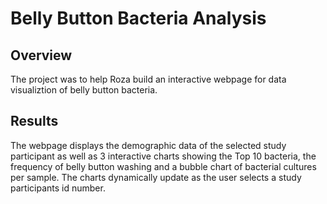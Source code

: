 # Belly Button Bacteria Analysis

## Overview
The project was to help Roza build an interactive webpage for data visualiztion of belly button bacteria.   

## Results 
The webpage displays the demographic data of the selected study participant as well as 3 interactive charts showing the Top 10 bacteria, the frequency of belly button washing and a bubble chart of bacterial cultures per sample.  The charts dynamically update as the user selects a study participants id number.   

 